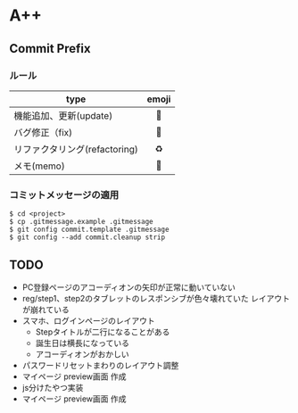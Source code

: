 # A++

## Commit Prefix

### ルール
| type                  | emoji |
|-----------------------|:-----:|
| 機能追加、更新(update)       |  🔧   |
| バグ修正（fix)             |  🐛   |
| リファクタリング(refactoring) |  ♻️   |
| メモ(memo)              |  📝   |

### コミットメッセージの適用
```shell
$ cd <project>
$ cp .gitmessage.example .gitmessage
$ git config commit.template .gitmessage
$ git config --add commit.cleanup strip
```

## TODO
- PC登録ページのアコーディオンの矢印が正常に動いていない
- reg/step1、step2のタブレットのレスポンシブが色々壊れていた レイアウトが崩れている
- スマホ、ログインページのレイアウト
    - Stepタイトルが二行になることがある
    - 誕生日は横長になっている
    - アコーディオンがおかしい
- パスワードリセットまわりのレイアウト調整
- マイページ preview画面 作成
- js分けたやつ実装
- マイページ preview画面 作成
